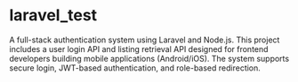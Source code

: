 # laravel_test
A full-stack authentication system using Laravel and Node.js. This project includes a user login API and listing retrieval API designed for frontend developers building mobile applications (Android/iOS). The system supports secure login, JWT-based authentication, and role-based redirection.
